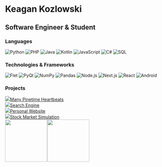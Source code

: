 # Keagan Kozlowski
## Software Engineer & Student

### Languages

![Python](https://img.shields.io/badge/-Python-000?&logo=Python)
![PHP](https://img.shields.io/badge/-PHP-000?&logo=PHP)
![Java](https://img.shields.io/badge/-Java-000?&logo=Java&logoColor=007396)
![Kotlin](https://img.shields.io/badge/-Kotlin-000?&logo=Kotlin)
![JavaScript](https://img.shields.io/badge/-JavaScript-000?&logo=JavaScript)
![C#](https://img.shields.io/badge/-Csharp-000?&logo=Csharp)
![SQL](https://img.shields.io/badge/-SQL-000?&logo=MySQL)

### Technologies & Frameworks
![Flet](https://img.shields.io/badge/-Flet-000?&logo=Flutter)
![PyQt](https://img.shields.io/badge/-PyQt-000?&logo=Python)
![NumPy](https://img.shields.io/badge/-NumPy-000?&logo=NumPy)
![Pandas](https://img.shields.io/badge/-Pandas-000?&logo=Pandas)
![Node.js](https://img.shields.io/badge/-Node.js-000?&logo=node.js)
![Next.js](https://img.shields.io/badge/-Next.js-000?&logo=next.js)
![React](https://img.shields.io/badge/-React-000?&logo=React)
![Android](https://img.shields.io/badge/-Android-000?&logo=Android)

### Projects
![](https://img.shields.io/badge/-000?&logo=Python)[Many Pinetime Heartbeats](https://github.com/KeaganKozlowski/many_pinetime_heartbeats)<br>
![](https://img.shields.io/badge/-Next.js-000?&logo=next.js)[Search Engine](https://github.com/KeaganKozlowski/Search-Engine)<br>
![](https://img.shields.io/badge/-Next.js-000?&logo=next.js)[Personal Website](https://github.com/KeaganKozlowski/keagankozlowski.github.io)<br>
![](https://img.shields.io/badge/-Java-000?&logo=Java&logoColor=007396)[Stock Market Simulation](https://github.com/KeaganKozlowski/StockMarketSim)<br>
<a href="https://keagankozlowski.github.io/"><img height="137px" src="https://github-readme-stats.vercel.app/api?username=KeaganKozlowski&hide_title=true&hide_border=true&show_icons=true&include_all_commits=true&count_private=true&line_height=21&text_color=000&icon_color=000&bg_color=0,ea6161,ffc64d,fffc4d,52fa5a&theme=graywhite" /><!-- wi*quL3fcV --><img height="137px" src="https://github-readme-stats.vercel.app/api/top-langs/?username=KeaganKozlowski&hide=html&hide_title=true&hide_border=true&layout=compact&langs_count=6&exclude_repo=comp426,Redventures-Movie-Quotes&text_color=000&icon_color=fff&bg_color=0,52fa5a,4dfcff,c64dff&theme=graywhite" /></a>
